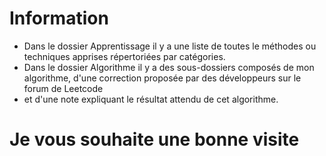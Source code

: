 # Information

- Dans le dossier  Apprentissage il y  a une liste de toutes le méthodes ou techniques apprises répertoriées par catégories. 
-  Dans le dossier Algorithme il y a  des sous-dossiers composés  de mon algorithme, d'une correction proposée par des développeurs sur le forum de Leetcode
-  et d'une  note expliquant  le résultat attendu de cet algorithme.

# Je vous souhaite une bonne visite
